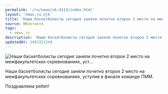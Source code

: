 ```yaml
---
permalink: '/ru/news/vk-4113/index.html'
layout: 'news.ru.njk'
title: 'Наши баскетболисты сегодня заняли почетно второе 2 место на межфакультетских соревнованиях, уст'
source: ВКонтакте
tags:
  - news_ru
description: 'Наши баскетболисты сегодня заняли почетно второе 2 место на межфакультетских соревнованиях, уст…'
updatedAt: 1493321249
---
```

![Наши баскетболисты сегодня заняли почетно второе 2 место на межфакультетских соревнованиях, уст…](https://sun9-54.userapi.com/impf/rVT2YTBubmUmq_qOhPU_Ta-mAphmwdeSa62cxA/aPbzt21Tw7Y.jpg?size=1280x976&quality=96&sign=33cbbf9c33cdfe50bb4b7abd8f562000&c_uniq_tag=Y0sdPkzbS77H98tqmLwPzJrzdvpZFZ85NGerThvweuw&type=album)

Наши баскетболисты сегодня заняли почетно второе 2 место на межфакультетских соревнованиях, уступив в финале команде ПММ.

Поздравляем ребят!
